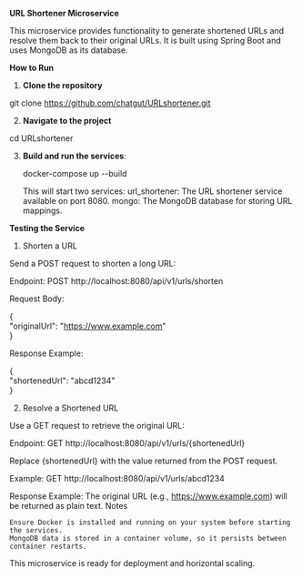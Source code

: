 **URL Shortener Microservice**

This microservice provides functionality to generate shortened URLs and resolve them back to their original URLs. It is built using Spring Boot and uses MongoDB as its database.

**How to Run**

1. **Clone the repository**

git clone https://github.com/chatgut/URLshortener.git

2. **Navigate to the project**

cd URLshortener  

3. **Build and run the services**:

    docker-compose up --build  

    This will start two services:
        url_shortener: The URL shortener service available on port 8080.
        mongo: The MongoDB database for storing URL mappings.

**Testing the Service**

1. Shorten a URL

Send a POST request to shorten a long URL:

Endpoint:
POST http://localhost:8080/api/v1/urls/shorten

Request Body:

{  
  "originalUrl": "https://www.example.com"  
}  

Response Example:

{  
  "shortenedUrl": "abcd1234"  
}  

2. Resolve a Shortened URL

Use a GET request to retrieve the original URL:

Endpoint:
GET http://localhost:8080/api/v1/urls/{shortenedUrl}

Replace {shortenedUrl} with the value returned from the POST request.

Example:
GET http://localhost:8080/api/v1/urls/abcd1234

Response Example:
The original URL (e.g., https://www.example.com) will be returned as plain text.
Notes

    Ensure Docker is installed and running on your system before starting the services.
    MongoDB data is stored in a container volume, so it persists between container restarts.

This microservice is ready for deployment and horizontal scaling.
